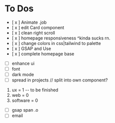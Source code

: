 # To Dos

- [ x ] Animate .job
- [ x ] edit Card component
- [ x ] clean right scroll
- [ x ] homepage responsiveness ^kinda sucks rn.
- [ x ] change colors in css|tailwind to palette
- [ x ] GSAP and Use
- [ x ] complete homepage base
- [ ] enhance ui  
- [ ] font
- [ ] dark mode
- [ ] spread in projects // split into own component?
1. ux = 1 -- to be finished
2. web = 0
3. software = 0
- [ ] gsap span .o
- [ ] email